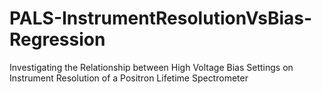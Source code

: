 # PALS-InstrumentResolutionVsBias-Regression
Investigating the Relationship between High Voltage Bias Settings on Instrument Resolution of a Positron Lifetime Spectrometer
